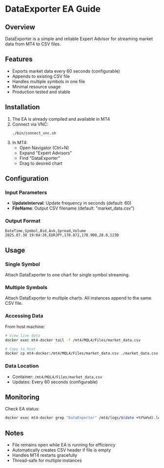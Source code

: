 # DataExporter EA Guide

## Overview
DataExporter is a simple and reliable Expert Advisor for streaming market data from MT4 to CSV files.

## Features
- Exports market data every 60 seconds (configurable)
- Appends to existing CSV file
- Handles multiple symbols in one file
- Minimal resource usage
- Production tested and stable

## Installation

1. The EA is already compiled and available in MT4
2. Connect via VNC:
   ```bash
   ./bin/connect_vnc.sh
   ```
3. In MT4:
   - Open Navigator (Ctrl+N)
   - Expand "Expert Advisors"
   - Find "DataExporter"
   - Drag to desired chart

## Configuration

### Input Parameters
- **UpdateInterval**: Update frequency in seconds (default: 60)
- **FileName**: Output CSV filename (default: "market_data.csv")

### Output Format
```csv
DateTime,Symbol,Bid,Ask,Spread,Volume
2025.07.30 19:04:28,EURJPY,170.872,170.900,28.0,1230
```

## Usage

### Single Symbol
Attach DataExporter to one chart for single symbol streaming.

### Multiple Symbols
Attach DataExporter to multiple charts. All instances append to the same CSV file.

### Accessing Data

From host machine:
```bash
# View live data
docker exec mt4-docker tail -f /mt4/MQL4/Files/market_data.csv

# Copy to host
docker cp mt4-docker:/mt4/MQL4/Files/market_data.csv ./market_data.csv
```

### Data Location
- Container: `/mt4/MQL4/Files/market_data.csv`
- Updates: Every 60 seconds (configurable)

## Monitoring

Check EA status:
```bash
docker exec mt4-docker grep "DataExporter" /mt4/logs/$(date +%Y%m%d).log
```

## Notes
- File remains open while EA is running for efficiency
- Automatically creates CSV header if file is empty
- Handles MT4 restarts gracefully
- Thread-safe for multiple instances
